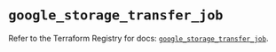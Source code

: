# `google_storage_transfer_job`

Refer to the Terraform Registry for docs: [`google_storage_transfer_job`](https://registry.terraform.io/providers/hashicorp/google/5.45.2/docs/resources/storage_transfer_job).
